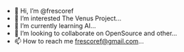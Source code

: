 - 👋 Hi, I’m @frescoref
- 👀 I’m interested The Venus Project...
- 🌱 I’m currently learning AI...
- 💞️ I’m looking to collaborate on OpenSource and other...
- 📫 How to reach me frescoref@gmail.com...

<!---
frescoref/frescoref is a ✨ special ✨ repository because its `README.md` (this file) appears on your GitHub profile.
You can click the Preview link to take a look at your changes.
--->
